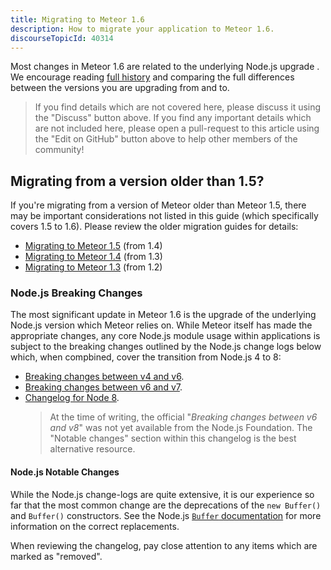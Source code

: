 ```yaml
---
title: Migrating to Meteor 1.6
description: How to migrate your application to Meteor 1.6.
discourseTopicId: 40314
---
```


Most changes in Meteor 1.6 are related to the underlying Node.js upgrade .  We encourage reading [full history](http://docs.meteor.com/changelog.html) and comparing the full differences between the versions you are upgrading from and to.

> If you find details which are not covered here, please discuss it using the "Discuss" button above.  If you find any important details which are not included here, please open a pull-request to this article using the "Edit on GitHub" button above to help other members of the community!

<h2 id="older-versions">Migrating from a version older than 1.5?</h2>

If you're migrating from a version of Meteor older than Meteor 1.5, there may be important considerations not listed in this guide (which specifically covers 1.5 to 1.6).  Please review the older migration guides for details:

* [Migrating to Meteor 1.5](1.5-migration.html) (from 1.4)
* [Migrating to Meteor 1.4](1.4-migration.html) (from 1.3)
* [Migrating to Meteor 1.3](1.3-migration.html) (from 1.2)

<h3 id="node-breaking-changes">Node.js Breaking Changes</h3>

The most significant update in Meteor 1.6 is the upgrade of the underlying Node.js version which Meteor relies on.  While Meteor itself has made the appropriate changes, any core Node.js module usage within applications is subject to the breaking changes outlined by the Node.js change logs below which, when compbined, cover the transition from Node.js 4 to 8:

* [Breaking changes between v4 and v6](https://github.com/nodejs/node/wiki/Breaking-changes-between-v4-LTS-and-v6-LTS).
* [Breaking changes between v6 and v7](https://github.com/nodejs/node/wiki/Breaking-changes-between-v6-and-v7).
* [Changelog for Node 8](https://github.com/nodejs/node/blob/master/doc/changelogs/CHANGELOG_V8.md).
  > At the time of writing, the official "_Breaking changes between v6 and v8_" was not yet available from the Node.js Foundation.  The "Notable changes" section within this changelog is the best alternative resource.

<h4 id="node-notable">Node.js Notable Changes</h4>

While the Node.js change-logs are quite extensive, it is our experience so far that the most common change are the deprecations of the `new Buffer()` and `Buffer()` constructors. See the Node.js [`Buffer` documentation](https://nodejs.org/dist/latest-v8.x/docs/api/buffer.html#buffer_class_buffer) for more information on the correct replacements.

When reviewing the changelog, pay close attention to any items which are marked as "removed".
